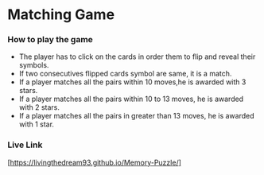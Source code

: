 # Matching Game

### How to play the game

- The player has to click on the cards in order them to flip and reveal their symbols.
- If two consecutives flipped cards symbol are same, it is a match.
- If a player matches all the pairs within 10 moves,he is awarded with 3 stars.
- If a player matches all the pairs within 10 to 13 moves, he is awarded with 2 stars.
- If a player matches all the pairs in greater than 13 moves, he is awarded with 1 star.

### Live Link
[https://livingthedream93.github.io/Memory-Puzzle/]
